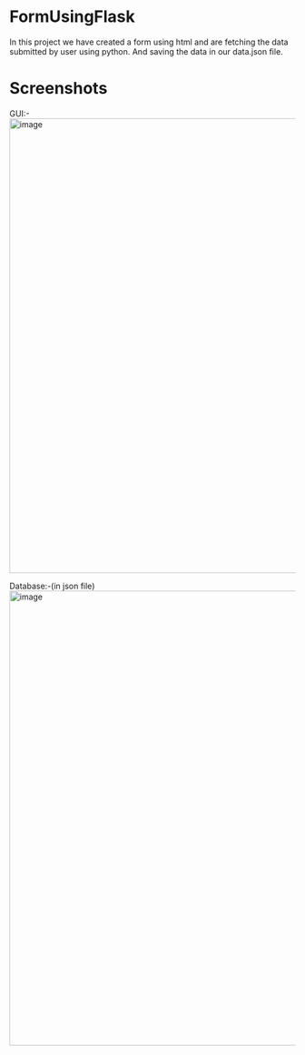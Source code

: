 # FormUsingFlask
In this project we have created a form using html and are fetching the data submitted by user using python. And saving the data in our data.json file.
# Screenshots
GUI:-
<img width="800" alt="image" src="https://github.com/RishabhDimri/FormUsingFlask/assets/92168403/776da27e-134f-4578-9366-22024b69be0b">

Database:-(in json file)
<img width="800" alt="image" src="https://github.com/RishabhDimri/FormUsingFlask/assets/92168403/143c0355-2524-4e89-8ab1-9f07398b1c0c">
